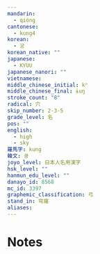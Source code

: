 ```yaml
---
mandarin:
  - qióng
cantonese:
  - kung4
korean:
  - 궁
korean_native: ""
japanese:
  - KYUU
japanese_nanori: ""
vietnamese:
middle_chinese_initial: kʰ
middle_chinese_final: ɨuŋ
stroke_count: "8"
radical: 穴
skip_number: 2-3-5
grade_level: 名
pos: ""
english:
  - high
  - sky
羅馬字: kung
韓文: 쿵
joyo_level: 日本人名用漢字
hsk_level: ""
hanmun_edu_level: ""
danayo_id: 8568
mc_id: 3397
graphemic_classification: 弓
stand_in: 穹窿
aliases:
---
```


# Notes
